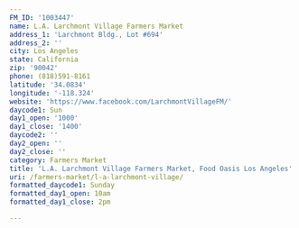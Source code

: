 ```yaml
---
FM_ID: '1003447'
name: L.A. Larchmont Village Farmers Market
address_1: 'Larchmont Bldg., Lot #694'
address_2: ''
city: Los Angeles
state: California
zip: '90042'
phone: (818)591-8161
latitude: '34.0834'
longitude: '-118.324'
website: 'https://www.facebook.com/LarchmontVillageFM/'
daycode1: Sun
day1_open: '1000'
day1_close: '1400'
daycode2: ''
day2_open: ''
day2_close: ''
category: Farmers Market
title: 'L.A. Larchmont Village Farmers Market, Food Oasis Los Angeles'
uri: /farmers-market/l-a-larchmont-village/
formatted_daycode1: Sunday
formatted_day1_open: 10am
formatted_day1_close: 2pm

---
```

